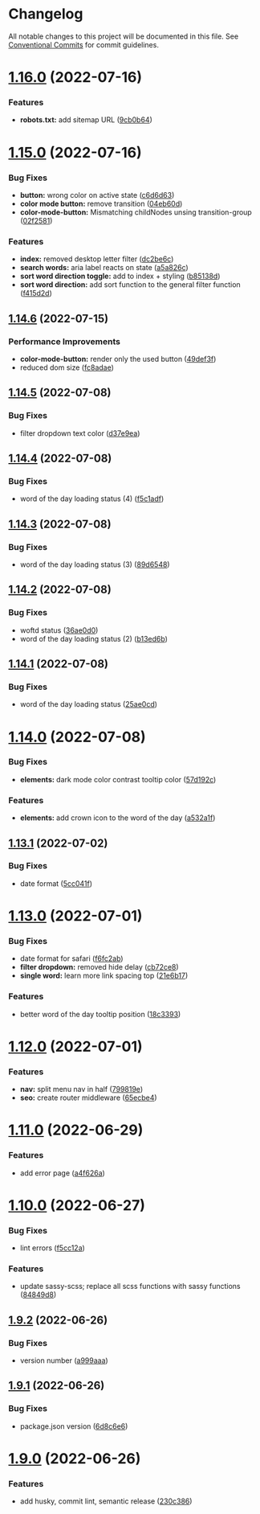 # Changelog

All notable changes to this project will be documented in this file. See [Conventional Commits](https://conventionalcommits.org) for commit guidelines.

# [1.16.0](https://github.com/felix-berlin/berliner-schnauze/compare/v1.15.0...v1.16.0) (2022-07-16)


### Features

* **robots.txt:** add sitemap URL ([9cb0b64](https://github.com/felix-berlin/berliner-schnauze/commit/9cb0b6427017d48819a1b3dc12952bf598b67e17))

# [1.15.0](https://github.com/felix-berlin/berliner-schnauze/compare/v1.14.6...v1.15.0) (2022-07-16)


### Bug Fixes

* **button:** wrong color on active state ([c6d6d63](https://github.com/felix-berlin/berliner-schnauze/commit/c6d6d63f82437280987a8bbd5ee4158cb387dec0))
* **color mode button:** remove transition ([04eb60d](https://github.com/felix-berlin/berliner-schnauze/commit/04eb60d62bd91e22aac4b0793f873f6b754a1502))
* **color-mode-button:** Mismatching childNodes unsing transition-group ([02f2581](https://github.com/felix-berlin/berliner-schnauze/commit/02f2581daf1d63a03b6770144314d9a8f69cf561))


### Features

* **index:** removed desktop letter filter ([dc2be6c](https://github.com/felix-berlin/berliner-schnauze/commit/dc2be6c0fe8a219a4865b73c49ddf4109435ed23))
* **search words:** aria label reacts on state ([a5a826c](https://github.com/felix-berlin/berliner-schnauze/commit/a5a826c856d7c420b27797f3b770967f32a0f5e8))
* **sort word direction toggle:** add to index + styling ([b85138d](https://github.com/felix-berlin/berliner-schnauze/commit/b85138d951f3d0d4d66d7d4b64879958bc119fc4))
* **sort word direction:** add sort function to the general filter function ([f415d2d](https://github.com/felix-berlin/berliner-schnauze/commit/f415d2d9c8a0b635df7f76a25917042c4fa20c67))

## [1.14.6](https://github.com/felix-berlin/berliner-schnauze/compare/v1.14.5...v1.14.6) (2022-07-15)


### Performance Improvements

* **color-mode-button:** render only the used button ([49def3f](https://github.com/felix-berlin/berliner-schnauze/commit/49def3fad312888e6df9bacaf9ad8e440f25ee23))
* reduced dom size ([fc8adae](https://github.com/felix-berlin/berliner-schnauze/commit/fc8adae86e812d84d8b24a0867dbc00fcacc8f23))

## [1.14.5](https://github.com/felix-berlin/berliner-schnauze/compare/v1.14.4...v1.14.5) (2022-07-08)


### Bug Fixes

* filter dropdown text color ([d37e9ea](https://github.com/felix-berlin/berliner-schnauze/commit/d37e9ea77aa62294c4e0d74b1099d506fa716008))

## [1.14.4](https://github.com/felix-berlin/berliner-schnauze/compare/v1.14.3...v1.14.4) (2022-07-08)


### Bug Fixes

* word of the day loading status (4) ([f5c1adf](https://github.com/felix-berlin/berliner-schnauze/commit/f5c1adf6f981dc5a6ada0610bd0b652e02eec0c1))

## [1.14.3](https://github.com/felix-berlin/berliner-schnauze/compare/v1.14.2...v1.14.3) (2022-07-08)


### Bug Fixes

* word of the day loading status (3) ([89d6548](https://github.com/felix-berlin/berliner-schnauze/commit/89d65486f64219d8ec20985fc49c05943006f0aa))

## [1.14.2](https://github.com/felix-berlin/berliner-schnauze/compare/v1.14.1...v1.14.2) (2022-07-08)


### Bug Fixes

* woftd status ([36ae0d0](https://github.com/felix-berlin/berliner-schnauze/commit/36ae0d0eca8c20d9f1ff04f180c8e1a83d05b502))
* word of the day loading status (2) ([b13ed6b](https://github.com/felix-berlin/berliner-schnauze/commit/b13ed6b45d06e77016a6ea8797615ef68fd32727))

## [1.14.1](https://github.com/felix-berlin/berliner-schnauze/compare/v1.14.0...v1.14.1) (2022-07-08)


### Bug Fixes

* word of the day loading status ([25ae0cd](https://github.com/felix-berlin/berliner-schnauze/commit/25ae0cd4859e7a0faefa3c29f85bbcc47802a20c))

# [1.14.0](https://github.com/felix-berlin/berliner-schnauze/compare/v1.13.1...v1.14.0) (2022-07-08)


### Bug Fixes

* **elements:** dark mode color contrast tooltip color ([57d192c](https://github.com/felix-berlin/berliner-schnauze/commit/57d192c52fac259c6585814feb188144210a8faf))


### Features

* **elements:** add crown icon to the word of the day ([a532a1f](https://github.com/felix-berlin/berliner-schnauze/commit/a532a1f9ac2e4baabd93b6efb9f31617bf357d65))

## [1.13.1](https://github.com/felix-berlin/berliner-schnauze/compare/v1.13.0...v1.13.1) (2022-07-02)


### Bug Fixes

* date format ([5cc041f](https://github.com/felix-berlin/berliner-schnauze/commit/5cc041f3fbcb7141c5b52719cba7fb29492916ca))

# [1.13.0](https://github.com/felix-berlin/berliner-schnauze/compare/v1.12.0...v1.13.0) (2022-07-01)


### Bug Fixes

* date format for safari ([f6fc2ab](https://github.com/felix-berlin/berliner-schnauze/commit/f6fc2abb67fd0d252221986bcffa980e4059c8ab))
* **filter dropdown:** removed hide delay ([cb72ce8](https://github.com/felix-berlin/berliner-schnauze/commit/cb72ce87e825c8ce6817acf5e0ec2051ee595ba4))
* **single word:** learn more link spacing top ([21e6b17](https://github.com/felix-berlin/berliner-schnauze/commit/21e6b17a9435ca19f53cfa89d74f20aca4d22350))


### Features

* better word of the day tooltip position ([18c3393](https://github.com/felix-berlin/berliner-schnauze/commit/18c3393323d2808ba229d4dab341d3fcdca1ca18))

# [1.12.0](https://github.com/felix-berlin/berliner-schnauze/compare/v1.11.0...v1.12.0) (2022-07-01)


### Features

* **nav:** split menu nav in half ([799819e](https://github.com/felix-berlin/berliner-schnauze/commit/799819e01e4bc8dfc6a503b4e3a127a9ba2bad97))
* **seo:** create router middleware ([65ecbe4](https://github.com/felix-berlin/berliner-schnauze/commit/65ecbe4be04c5da0d8e0f76a8eab0279e7f8c2cd))

# [1.11.0](https://github.com/felix-berlin/berliner-schnauze/compare/v1.10.0...v1.11.0) (2022-06-29)


### Features

* add error page ([a4f626a](https://github.com/felix-berlin/berliner-schnauze/commit/a4f626a277e17c805005c3b97f0731e2e2c1c6d2))

# [1.10.0](https://github.com/felix-berlin/berliner-schnauze/compare/v1.9.2...v1.10.0) (2022-06-27)


### Bug Fixes

* lint errors ([f5cc12a](https://github.com/felix-berlin/berliner-schnauze/commit/f5cc12a60e606795d89560860065ce323b2f6e05))


### Features

* update sassy-scss;  replace all scss functions with sassy functions ([84849d8](https://github.com/felix-berlin/berliner-schnauze/commit/84849d822431130e9f73d1a8a1a53c4a3d566e68))

## [1.9.2](https://github.com/felix-berlin/berliner-schnauze/compare/v1.9.1...v1.9.2) (2022-06-26)


### Bug Fixes

* version number ([a999aaa](https://github.com/felix-berlin/berliner-schnauze/commit/a999aaa15674c02502305436b6e3d54edf750065))

## [1.9.1](https://github.com/felix-berlin/berliner-schnauze/compare/v1.9.0...v1.9.1) (2022-06-26)


### Bug Fixes

* package.json version ([6d8c6e6](https://github.com/felix-berlin/berliner-schnauze/commit/6d8c6e6f87eeafee117d2f2b606cb7c838ca3828))

# [1.9.0](https://github.com/felix-berlin/berliner-schnauze/compare/v1.8.0...v1.9.0) (2022-06-26)


### Features

* add husky, commit lint, semantic release ([230c386](https://github.com/felix-berlin/berliner-schnauze/commit/230c38667678a502d2e8aaa0806850ac5b1d8104))
